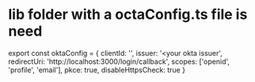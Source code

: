 # lib folder with a octaConfig.ts file is need

export const oktaConfig = {
    clientId: '<your client id>',
    issuer: '<your okta issuer',
    redirectUri: 'http://localhost:3000/login/callback',
    scopes: ['openid', 'profile', 'email'],
    pkce: true,
    disableHttpsCheck: true
}
